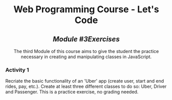 <h1 align=center>
	<b>Web Programming Course - Let's Code</b>
</h1>

<h2 align=center>
	 <i>Module #3Exercises</i>
</h2>

<p align=center>
  The third Module of this course aims to give the student the practice necessary in creating and manipulating classes in JavaScript. 
</p>

<h3>
	 <b>Activity 1</b>
</h3>

Recriate the basic functionality of an 'Uber' app (create user, start and end rides, pay, etc.). Create at least three different classes to do so: Uber, Driver and Passenger.
This is a practice exercise, no grading needed. 
